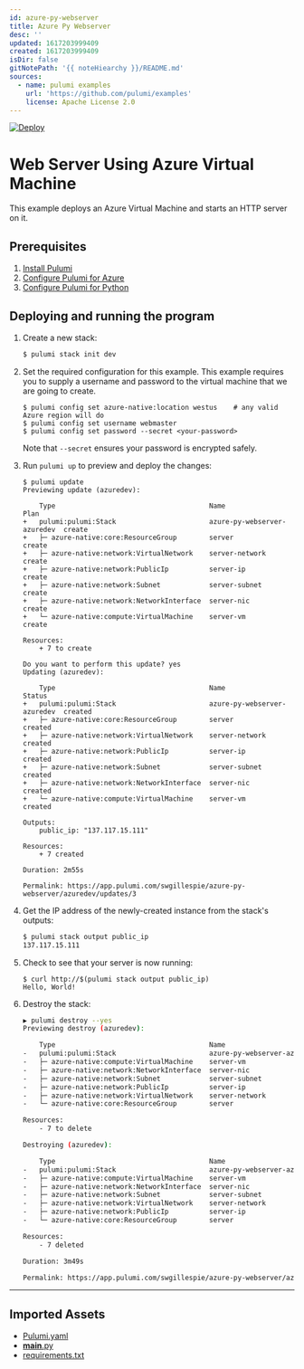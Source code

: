 ```yaml
---
id: azure-py-webserver
title: Azure Py Webserver
desc: ''
updated: 1617203999409
created: 1617203999409
isDir: false
gitNotePath: '{{ noteHiearchy }}/README.md'
sources:
  - name: pulumi examples
    url: 'https://github.com/pulumi/examples'
    license: Apache License 2.0
---
```

[![Deploy](https://get.pulumi.com/new/button.svg)](https://app.pulumi.com/new)

# Web Server Using Azure Virtual Machine

This example deploys an Azure Virtual Machine and starts an HTTP server on it.

## Prerequisites

1. [Install Pulumi](https://www.pulumi.com/docs/get-started/install/)
2. [Configure Pulumi for Azure](https://www.pulumi.com/docs/intro/cloud-providers/azure/setup/)
3. [Configure Pulumi for Python](https://www.pulumi.com/docs/intro/languages/python/)

## Deploying and running the program

1. Create a new stack:

   ```bash
   $ pulumi stack init dev
   ```

2. Set the required configuration for this example. This example requires you to supply a username and password to the virtual machine that we are going to create.

   ```
   $ pulumi config set azure-native:location westus    # any valid Azure region will do
   $ pulumi config set username webmaster
   $ pulumi config set password --secret <your-password> 
   ```

   Note that `--secret` ensures your password is encrypted safely.


1. Run `pulumi up` to preview and deploy the changes:

   ```
   $ pulumi update
   Previewing update (azuredev):

       Type                                      Name                         Plan       
   +   pulumi:pulumi:Stack                       azure-py-webserver-azuredev  create     
   +   ├─ azure-native:core:ResourceGroup        server                       create     
   +   ├─ azure-native:network:VirtualNetwork    server-network               create     
   +   ├─ azure-native:network:PublicIp          server-ip                    create     
   +   ├─ azure-native:network:Subnet            server-subnet                create     
   +   ├─ azure-native:network:NetworkInterface  server-nic                   create     
   +   └─ azure-native:compute:VirtualMachine    server-vm                    create     

   Resources:
       + 7 to create

   Do you want to perform this update? yes
   Updating (azuredev):

       Type                                      Name                         Status      
   +   pulumi:pulumi:Stack                       azure-py-webserver-azuredev  created     
   +   ├─ azure-native:core:ResourceGroup        server                       created     
   +   ├─ azure-native:network:VirtualNetwork    server-network               created     
   +   ├─ azure-native:network:PublicIp          server-ip                    created     
   +   ├─ azure-native:network:Subnet            server-subnet                created     
   +   ├─ azure-native:network:NetworkInterface  server-nic                   created     
   +   └─ azure-native:compute:VirtualMachine    server-vm                    created     

   Outputs:
       public_ip: "137.117.15.111"

   Resources:
       + 7 created

   Duration: 2m55s

   Permalink: https://app.pulumi.com/swgillespie/azure-py-webserver/azuredev/updates/3
   ```

2. Get the IP address of the newly-created instance from the stack's outputs: 

   ```bash
   $ pulumi stack output public_ip
   137.117.15.111
   ```

3. Check to see that your server is now running:

   ```
   $ curl http://$(pulumi stack output public_ip)
   Hello, World!
   ```

4. Destroy the stack:

   ```bash
   ▶ pulumi destroy --yes
   Previewing destroy (azuredev):

       Type                                      Name                         Plan       
   -   pulumi:pulumi:Stack                       azure-py-webserver-azuredev  delete     
   -   ├─ azure-native:compute:VirtualMachine    server-vm                    delete     
   -   ├─ azure-native:network:NetworkInterface  server-nic                   delete     
   -   ├─ azure-native:network:Subnet            server-subnet                delete     
   -   ├─ azure-native:network:PublicIp          server-ip                    delete     
   -   ├─ azure-native:network:VirtualNetwork    server-network               delete     
   -   └─ azure-native:core:ResourceGroup        server                       delete     

   Resources:
       - 7 to delete

   Destroying (azuredev):

       Type                                      Name                         Status      
   -   pulumi:pulumi:Stack                       azure-py-webserver-azuredev  deleted     
   -   ├─ azure-native:compute:VirtualMachine    server-vm                    deleted     
   -   ├─ azure-native:network:NetworkInterface  server-nic                   deleted     
   -   ├─ azure-native:network:Subnet            server-subnet                deleted     
   -   ├─ azure-native:network:VirtualNetwork    server-network               deleted     
   -   ├─ azure-native:network:PublicIp          server-ip                    deleted     
   -   └─ azure-native:core:ResourceGroup        server                       deleted     

   Resources:
       - 7 deleted

   Duration: 3m49s

   Permalink: https://app.pulumi.com/swgillespie/azure-py-webserver/azuredev/updates/4
   ```

* * *

## Imported Assets

- [Pulumi.yaml](/assets/pulumi.yaml)
- [**main**.py](/assets/__main__.py)
- [requirements.txt](/assets/requirements.txt)

